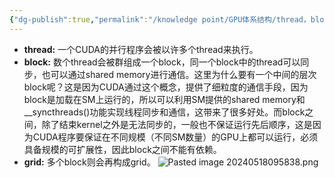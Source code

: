 ```yaml
---
{"dg-publish":true,"permalink":"/knowledge point/GPU体系结构/thread，block，grid的概念与关联/","dgPassFrontmatter":true}
---
```


- **thread:** 一个CUDA的并行程序会被以许多个thread来执行。
- **block:** 数个thread会被群组成一个block，同一个block中的thread可以同步，也可以通过shared memory进行通信。这里为什么要有一个中间的层次block呢？这是因为CUDA通过这个概念，提供了细粒度的通信手段，因为block是加载在SM上运行的，所以可以利用SM提供的shared memory和__syncthreads()功能实现线程同步和通信，这带来了很多好处。而block之间，除了结束kernel之外是无法同步的，一般也不保证运行先后顺序，这是因为CUDA程序要保证在不同规模（不同SM数量）的GPU上都可以运行，必须具备规模的可扩展性，因此block之间不能有依赖。
- **grid:** 多个block则会再构成grid。
![Pasted image 20240518095838.png](/img/user/knowledge%20point/imgs/Pasted%20image%2020240518095838.png)